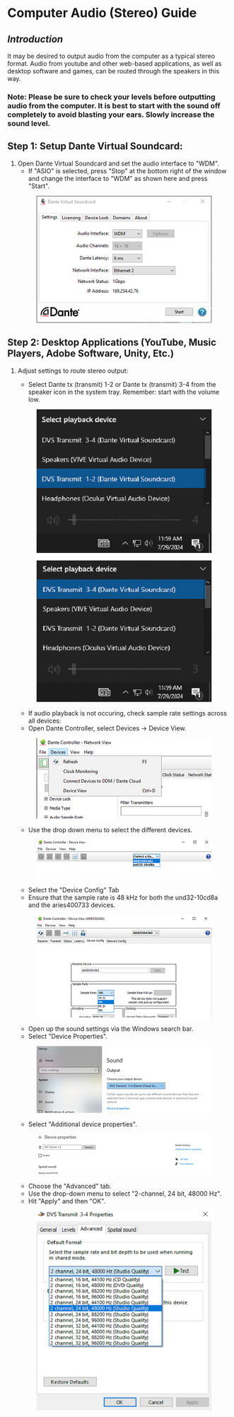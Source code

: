 # Computer Audio (Stereo) Guide

## *Introduction*
It may be desired to output audio from the computer as a typical stereo format. Audio from youtube and other web-based applications, as well as desktop software and games, can be routed through the speakers in this way.

### Note: Please be sure to check your levels before outputting audio from the computer. It is best to start with the sound off completely to avoid blasting your ears. Slowly increase the sound level.

## Step 1: Setup Dante Virtual Soundcard: 
1. Open Dante Virtual Soundcard and set the audio interface to "WDM".
   - If "ASIO" is selected, press "Stop" at the bottom right of the window and change the interface to "WDM" as shown here and press "Start".
   <p align="center">
     <img src="../images/sa/wdm.PNG" width="396" height="287" alt="Open Device">
   </p>
  
 ## Step 2: Desktop Applications (YouTube, Music Players, Adobe Software, Unity, Etc.)
1. Adjust settings to route stereo output:
   - Select Dante tx (transmit) 1-2 or Dante tx (transmit) 3-4 from the speaker icon in the system tray. Remember: start with the volume low.
   <p align="center">
     <img src="../images/sa/1-2.png" width="396" height="325" alt="Open Device">
   </p>
   <p align="center">
     <img src="../images/sa/3-4.png" width="396" height="320" alt="Open Device"></p>
   
   - If audio playback is not occuring, check sample rate settings across all devices:
   - Open Dante Controller, select Devices -> Device View.

   <p align="center">
     <img src="../images/sa/device.png" width="396" height="182" alt="Open Device">
   </p>

     - Use the drop down menu to select the different devices.
   <p align="center">
     <img src="../images/sa/menu.png" width="396" height="88" alt="Open Device">
   </p>
   
     - Select the "Device Config" Tab
     - Ensure that the sample rate is 48 kHz for both the und32-10cd8a and the aries400733 devices.
   <p align="center">
     <img src="../images/sa/48.png" width="396" height="232" alt="Open Device">
   </p>

     - Open up the sound settings via the Windows search bar.
     - Select "Device Properties".
   <p align="center">
     <img src="../images/sa/setting.png" width="396" height="151" alt="Open Device">
   </p>
   
     - Select "Additional device properties".
   <p align="center">
     <img src="../images/sa/prop.png" width="396" height="92" alt="Open Device">
   </p>
   
     - Choose the "Advanced" tab.
     - Use the drop-down menu to select "2-channel, 24 bit, 48000 Hz".
     - Hit "Apply" and then "OK".
   <p align="center">
     <img src="../images/sa/apply.png" width="396" height="451" alt="Open Device">
   </p>

